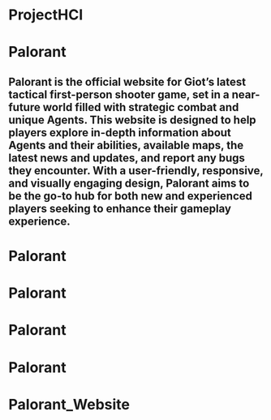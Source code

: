 # ProjectHCI
# Palorant
## Palorant is the official website for Giot’s latest tactical first-person shooter game, set in a near-future world filled with strategic combat and unique Agents. This website is designed to help players explore in-depth information about Agents and their abilities, available maps, the latest news and updates, and report any bugs they encounter. With a user-friendly, responsive, and visually engaging design, Palorant aims to be the go-to hub for both new and experienced players seeking to enhance their gameplay experience.
# Palorant
# Palorant
# Palorant
# Palorant
# Palorant_Website
